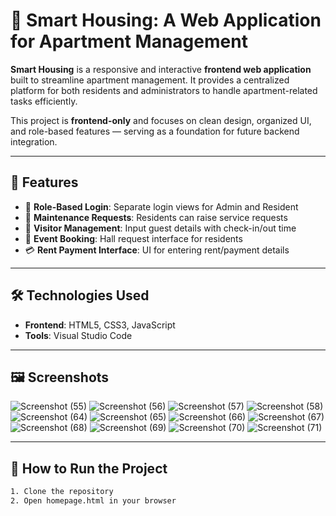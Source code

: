 # 🏢 Smart Housing: A Web Application for Apartment Management

**Smart Housing** is a responsive and interactive **frontend web application** built to streamline apartment management. It provides a centralized platform for both residents and administrators to handle apartment-related tasks efficiently.

This project is **frontend-only** and focuses on clean design, organized UI, and role-based features — serving as a foundation for future backend integration.

---

## 🚀 Features

- 🔐 **Role-Based Login**: Separate login views for Admin and Resident
- 🧰 **Maintenance Requests**: Residents can raise service requests
- 🧾 **Visitor Management**: Input guest details with check-in/out time
- 🎉 **Event Booking**: Hall request interface for residents
- 💳 **Rent Payment Interface**: UI for entering rent/payment details

---

## 🛠️ Technologies Used

- **Frontend**: HTML5, CSS3, JavaScript
- **Tools**: Visual Studio Code

---

## 🖼️ Screenshots
![Screenshot (55)](https://github.com/user-attachments/assets/7674e522-29ae-4833-80b5-c1589d70cf2e)
![Screenshot (56)](https://github.com/user-attachments/assets/f21f1160-a9e3-483b-a054-99848d0486ee)
![Screenshot (57)](https://github.com/user-attachments/assets/39897ab2-288b-4397-ace0-11d4263aa049)
![Screenshot (58)](https://github.com/user-attachments/assets/a882936f-281d-40f5-91f2-904b1e90f4c6)
![Screenshot (64)](https://github.com/user-attachments/assets/b5c46a78-e8d0-4bbf-a209-23c673e5a42d)
![Screenshot (65)](https://github.com/user-attachments/assets/5a2d1900-a611-495d-8c00-f8a24290e8ba)
![Screenshot (66)](https://github.com/user-attachments/assets/86e20db3-b703-49b4-ba76-490e0d634a5d)
![Screenshot (67)](https://github.com/user-attachments/assets/817aaeaf-2085-4d2b-9357-03f998c9a681)
![Screenshot (68)](https://github.com/user-attachments/assets/a54da52d-539f-4b9f-876d-0d88d05a0d5e)
![Screenshot (69)](https://github.com/user-attachments/assets/b6b4a4be-4c1a-407f-8961-2dcd2c1f82ff)
![Screenshot (70)](https://github.com/user-attachments/assets/2c458285-3f1f-4bee-8486-bce048da5ef8)
![Screenshot (71)](https://github.com/user-attachments/assets/b20af33b-4fb8-4a73-9db5-60dd46aae323)

---

## 🧪 How to Run the Project

```bash
1. Clone the repository
2. Open homepage.html in your browser

